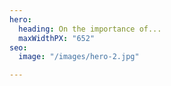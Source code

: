```yaml
---
hero:
  heading: On the importance of...
  maxWidthPX: "652"
seo:
  image: "/images/hero-2.jpg"

---
```

